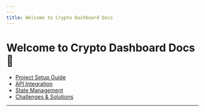 ```yaml
---
---
title: Welcome to Crypto Dashboard Docs
---
```

# Welcome to Crypto Dashboard Docs 🚀

- [Project Setup Guide](./setup-guide)
- [API Integration](./api-integration)
- [State Management](./state-management)
- [Challenges &amp; Solutions](./challenges)

---
